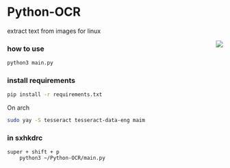 # Python-OCR
extract text from images for linux


<img align="right" src="https://media3.giphy.com/media/HAapUA8ubelJFN2d0b/giphy.gif?cid=790b761103d6a590cb5eeb5aacc345153156a299ce67746a&rid=giphy.gif&ct=g" />



### how to use

```sh
python3 main.py
```

### install requirements

```sh
pip install -r requirements.txt
```

On arch

```sh
sudo yay -S tesseract tesseract-data-eng maim
```
### in sxhkdrc 

```
super + shift + p
	python3 ~/Python-OCR/main.py
```


